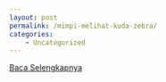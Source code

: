 ```yaml
---
layout: post
permalink: /mimpi-melihat-kuda-zebra/
categories:
    - Uncategorized
---
```


[Baca Selengkapnya](/08)
